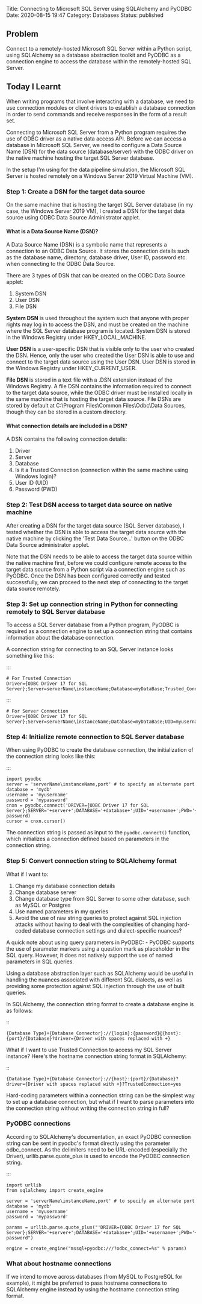 Title: Connecting to Microsoft SQL Server using SQLAlchemy and PyODBC
Date: 2020-08-15 19:47
Category: Databases
Status: published

## Problem

Connect to a remotely-hosted Microsoft SQL Server within a Python script, using SQLAlchemy as a database abstraction toolkit and PyODBC as a connection engine to access the database within the remotely-hosted SQL Server.

## Today I Learnt

When writing programs that involve interacting with a database, we need to use connection modules or client drivers to establish a database connection in order to send commands and receive responses in the form of a result set.

Connecting to Microsoft SQL Server from a Python program requires the use of ODBC driver as a native data access API. Before we can access a database in Microsoft SQL Server, we need to configure a Data Source Name (DSN) for the data source (database/server) with the ODBC driver on the native machine hosting the target SQL Server database.

In the setup I'm using for the data pipeline simulation, the Microsoft SQL Server is hosted remotely on a Windows Server 2019 Virtual Machine (VM).

### Step 1: Create a DSN for the target data source

On the same machine that is hosting the target SQL Server database (in my case, the Windows Server 2019 VM), I created a DSN for the target data source using ODBC Data Source Administrator applet.

#### What is a Data Source Name (DSN)?

A Data Source Name (DSN) is a symbolic name that represents a connection to an ODBC Data Source. It stores the connection details such as the database name, directory, database driver, User ID, password etc. when connecting to the ODBC Data Source.

There are 3 types of DSN that can be created on the ODBC Data Source applet:

1. System DSN
2. User DSN
3. File DSN

**System DSN** is used throughout the system such that anyone with proper rights may log in to access the DSN, and must be created on the machine where the SQL Server database program is located. System DSN is stored in the Windows Registry under HKEY_LOCAL_MACHINE.

**User DSN** is a user-specific DSN that is visible only to the user who created the DSN. Hence, only the user who created the User DSN is able to use and connect to the target data source using the User DSN. User DSN is stored in the Windows Registry under HKEY_CURRENT_USER.

**File DSN** is stored in a text file with a .DSN extension instead of the Windows Registry. A file DSN contains the information required to connect to the target data source, while the ODBC driver must be installed locally in the same machine that is hosting the target data source. File DSNs are stored by default at C:\Program Files\Common Files\Odbc\Data Sources, though they can be stored in a custom directory.

#### What connection details are included in a DSN?

A DSN contains the following connection details:

1. Driver
2. Server
3. Database
4. Is it a Trusted Connection (connection within the same machine using Windows login)?
5. User ID (UID)
6. Password (PWD)

### Step 2: Test DSN access to target data source on native machine

After creating a DSN for the target data source (SQL Server database), I tested whether the DSN is able to access the target data source with the native machine by clicking the 'Test Data Source...' button on the ODBC Data Source administrator applet. 

Note that the DSN needs to be able to access the target data source within the native machine first, before we could configure remote access to the target data source from a Python script via a connection engine such as PyODBC. Once the DSN has been configured correctly and tested successfully, we can proceed to the next step of connecting to the target data source remotely. 

### Step 3: Set up connection string in Python for connecting remotely to SQL Server database

To access a SQL Server database from a Python program, PyODBC is required as a connection engine to set up a connection string that contains information about the database connection.

A connection string for connecting to an SQL Server instance looks something like this:

:::

    # For Trusted Connection
    Driver={ODBC Driver 17 for SQL Server};Server=serverName\instanceName;Database=myDataBase;Trusted_Connection=yes;

:::

    # For Server Connection
    Driver={ODBC Driver 17 for SQL Server};Server=serverName\instanceName;Database=myDataBase;UID=myusername;PWD=mypassword;

### Step 4: Initialize remote connection to SQL Server database

When using PyODBC to create the database connection, the initialization of the connection string looks like this:

:::

    import pyodbc 
    server = 'serverName\instanceName,port' # to specify an alternate port
    database = 'mydb' 
    username = 'myusername' 
    password = 'mypassword' 
    cnxn = pyodbc.connect('DRIVER={ODBC Driver 17 for SQL Server};SERVER='+server+';DATABASE='+database+';UID='+username+';PWD='+ password)
    cursor = cnxn.cursor()

The connection string is passed as input to the ``pyodbc.connect()`` function, which initializes a connection defined based on parameters in the connection string.

### Step 5: Convert connection string to SQLAlchemy format

What if I want to:

1. Change my database connection details
2. Change database server
3. Change database type from SQL Server to some other database, such as MySQL or Postgres
4. Use named parameters in my queries
5. Avoid the use of raw string queries to protect against SQL injection attacks without having to deal with the complexities of changing hard-coded database connection settings and dialect-specific nuances?

A quick note about using query parameters in PyODBC: - PyODBC supports the use of parameter markers using a question mark as placeholder in the SQL query. However, it does not natively support the use of named parameters in SQL queries.

Using a database abstraction layer such as SQLAlchemy would be useful in handling the nuances associated with different SQL dialects, as well as providing some protection against SQL injection through the use of built queries.

In SQLAlchemy, the connection string format to create a database engine is as follows:

::

    {Database Type}+{Database Connector}://{login}:{password}@{host}:{port}/{Database}?driver={Driver with spaces replaced with +}

What if I want to use Trusted Connection to access my SQL Server instance? Here's the hostname connection string format in SQLAlchemy:

::

    {Database Type}+{Database Connector}://{host}:{port}/{Database}?driver={Driver with spaces replaced with +}?TrustedConnection=yes

Hard-coding parameters within a connection string can be the simplest way to set up a database connection, but what if I want to parse parameters into the connection string without writing the connection string in full?

### PyODBC connections

According to SQLAlchemy's documentation, an exact PyODBC connection string can be sent in pyodbc's format directly using the parameter odbc_connect. As the delimiters need to be URL-encoded (especially the Driver), urllib.parse.quote_plus is used to encode the PyODBC connection string.

:::

    import urllib
    from sqlalchemy import create_engine

    server = 'serverName\instanceName,port' # to specify an alternate port
    database = 'mydb' 
    username = 'myusername' 
    password = 'mypassword'

    params = urllib.parse.quote_plus("'DRIVER={ODBC Driver 17 for SQL Server};SERVER='+server+';DATABASE='+database+';UID='+username+';PWD='+ password")

    engine = create_engine("mssql+pyodbc:///?odbc_connect=%s" % params)

### What about hostname connections

If we intend to move across databases (from MySQL to PostgreSQL for example), it might be preferred to pass hostname connections to SQLAlchemy engine instead by using the hostname connection string format.